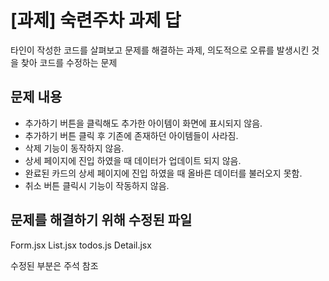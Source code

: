 # [과제] 숙련주차 과제 답

타인이 작성한 코드를 살펴보고 문제를 해결하는 과제,
의도적으로 오류를 발생시킨 것을 찾아 코드를 수정하는 문제

## 문제 내용

- 추가하기 버튼을 클릭해도 추가한 아이템이 화면에 표시되지 않음.
- 추가하기 버튼 클릭 후 기존에 존재하던 아이템들이 사라짐.
- 삭제 기능이 동작하지 않음.
- 상세 페이지에 진입 하였을 때 데이터가 업데이트 되지 않음.
- 완료된 카드의 상세 페이지에 진입 하였을 때 올바른 데이터를 불러오지 못함.
- 취소 버튼 클릭시 기능이 작동하지 않음.

## 문제를 해결하기 위해 수정된 파일 

Form.jsx
List.jsx
todos.js
Detail.jsx

수정된 부분은 주석 참조